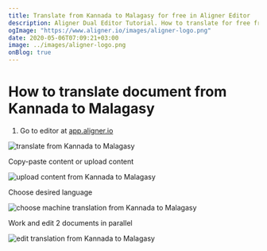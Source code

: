```yaml
---
title: Translate from Kannada to Malagasy for free in Aligner Editor
description: Aligner Dual Editor Tutorial. How to translate for free from Kannada to Malagasy. Aligner is multilingual document management platform. 
ogImage: "https://www.aligner.io/images/aligner-logo.png"
date: 2020-05-06T07:09:21+03:00
image: ../images/aligner-logo.png
onBlog: true
---
```


# How to translate document from Kannada to Malagasy

1. Go to editor at [app.aligner.io](https://app.aligner.io "Aligner App web page")

![translate from Kannada to Malagasy](../aligner-blank-editor.png "translate from Kannada to Malagasy")

Copy-paste content or upload content

![upload content from Kannada to Malagasy](../aligner-uploaded-document.png "upload content from Kannada to Malagasy")

Choose desired language

![choose machine translation from Kannada to Malagasy](../aligner-language-dropdown.png "choose machine translation from Kannada to Malagasy")

Work and edit 2 documents in parallel

![edit translation from Kannada to Malagasy](../aligner-double-sitded-editor.png "edit translation from Kannada to Malagasy")

